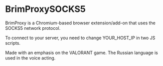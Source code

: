 # BrimProxySOCKS5
BrimProxy is a Chromium-based browser extension/add-on that uses the SOCKS5 network protocol.


To connect to your server, you need to change YOUR_HOST_IP in two JS scripts.


Made with an emphasis on the VALORANT game. The Russian language is used in the voice acting.
